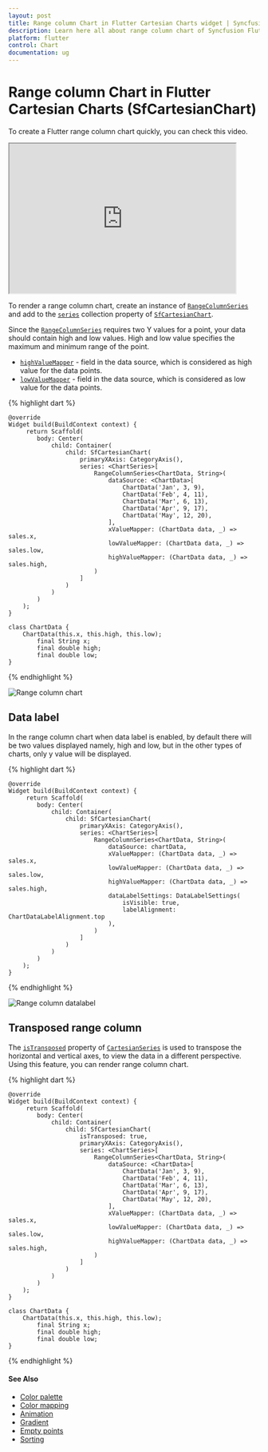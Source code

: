 ```yaml
---
layout: post
title: Range column Chart in Flutter Cartesian Charts widget | Syncfusion 
description: Learn here all about range column chart of Syncfusion Flutter Cartesian Charts (SfCartesianChart) widget and more.
platform: flutter
control: Chart
documentation: ug
---
```


# Range column Chart in Flutter Cartesian Charts (SfCartesianChart)

To create a Flutter range column chart quickly, you can check this video.

<style>#flutterRangecolumnChartTutorial{width : 90% !important; height: 300px !important }</style>
<iframe id='flutterRangecolumnChartTutorial' src='https://www.youtube.com/embed/uSsKhlRzC2Q'></iframe>

To render a range column chart, create an instance of [`RangeColumnSeries`](https://pub.dev/documentation/syncfusion_flutter_charts/latest/charts/RangeColumnSeries-class.html) and add to the [`series`](https://pub.dev/documentation/syncfusion_flutter_charts/latest/charts/SfCartesianChart/series.html) collection property of [`SfCartesianChart`](https://pub.dev/documentation/syncfusion_flutter_charts/latest/charts/SfCartesianChart-class.html). 

Since the [`RangeColumnSeries`](https://pub.dev/documentation/syncfusion_flutter_charts/latest/charts/RangeColumnSeries-class.html) requires two Y values for a point, your data should contain high and low values. High and low value specifies the maximum and minimum range of the point. 

* [`highValueMapper`](https://pub.dev/documentation/syncfusion_flutter_charts/latest/charts/CartesianSeries/highValueMapper.html) - field in the data source, which is considered as high value for the data points.
* [`lowValueMapper`](https://pub.dev/documentation/syncfusion_flutter_charts/latest/charts/CartesianSeries/lowValueMapper.html) - field in the data source, which is considered as low value for the data points. 

{% highlight dart %} 
    
    @override
    Widget build(BuildContext context) {
         return Scaffold(
            body: Center(
                child: Container(
                    child: SfCartesianChart(
                        primaryXAxis: CategoryAxis(),
                        series: <ChartSeries>[
                            RangeColumnSeries<ChartData, String>(
                                dataSource: <ChartData>[
                                    ChartData('Jan', 3, 9),
                                    ChartData('Feb', 4, 11),
                                    ChartData('Mar', 6, 13),
                                    ChartData('Apr', 9, 17),
                                    ChartData('May', 12, 20),
                                ],
                                xValueMapper: (ChartData data, _) => sales.x,
                                lowValueMapper: (ChartData data, _) => sales.low,
                                highValueMapper: (ChartData data, _) => sales.high,
                            )
                        ]
                    )
                )   
            )
        );
    }

    class ChartData {
        ChartData(this.x, this.high, this.low);
            final String x;
            final double high;
            final double low;
    }

{% endhighlight %}

![Range column chart](cartesian-chart-types-images/range_column.jpg)

## Data label

In the range column chart when data label is enabled, by default there will be two values displayed namely, high and low, but in the other types of charts, only y value will be displayed.

{% highlight dart %} 
    
    @override
    Widget build(BuildContext context) {
         return Scaffold(
            body: Center(
                child: Container(
                    child: SfCartesianChart(
                        primaryXAxis: CategoryAxis(),
                        series: <ChartSeries>[
                            RangeColumnSeries<ChartData, String>(
                                dataSource: chartData,
                                xValueMapper: (ChartData data, _) => sales.x,
                                lowValueMapper: (ChartData data, _) => sales.low,
                                highValueMapper: (ChartData data, _) => sales.high,
                                dataLabelSettings: DataLabelSettings(
                                    isVisible: true, 
                                    labelAlignment: ChartDataLabelAlignment.top
                                ),
                            )
                        ]
                    )
                )   
            )
        );
    }

{% endhighlight %}

![Range column datalabel](cartesian-chart-types-images/range_column_datalabel.jpg)

## Transposed range column

The [`isTransposed`](https://pub.dev/documentation/syncfusion_flutter_charts/latest/charts/SfCartesianChart/isTransposed.html) property of [`CartesianSeries`](https://pub.dev/documentation/syncfusion_flutter_charts/latest/charts/CartesianSeries-class.html) is used to transpose the horizontal and vertical axes, to view the data in a different perspective. Using this feature, you can render range column chart.

{% highlight dart %} 
    
    @override
    Widget build(BuildContext context) {
         return Scaffold(
            body: Center(
                child: Container(
                    child: SfCartesianChart(
                        isTransposed: true,
                        primaryXAxis: CategoryAxis(),
                        series: <ChartSeries>[
                            RangeColumnSeries<ChartData, String>(
                                dataSource: <ChartData>[
                                    ChartData('Jan', 3, 9),
                                    ChartData('Feb', 4, 11),
                                    ChartData('Mar', 6, 13),
                                    ChartData('Apr', 9, 17),
                                    ChartData('May', 12, 20),
                                ],
                                xValueMapper: (ChartData data, _) => sales.x,
                                lowValueMapper: (ChartData data, _) => sales.low,
                                highValueMapper: (ChartData data, _) => sales.high,
                            )
                        ]
                    )
                )   
            )
        );
    }

    class ChartData {
        ChartData(this.x, this.high, this.low);
            final String x;
            final double high;
            final double low;
    }

{% endhighlight %}

#### See Also

* [Color palette](./series-customization#color-palette) 
* [Color mapping](./series-customization#color-mapping-for-data-points)
* [Animation](./series-customization#animation)
* [Gradient](./series-customization#gradient-fill)
* [Empty points](./series-customization#empty-points)  
* [Sorting](./series-customization##sorting) 